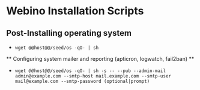 # Webino Installation Scripts

## Post-Installing operating system

- `wget @@host@@/seed/os -qO- | sh`

** Configuring system mailer and reporting (apticron, logwatch, fail2ban) **

- `wget @@host@@/seed/os -qO- | sh -s -- --pub --admin-mail admin@example.com --smtp-host mail.example.com --smtp-user mail@example.com --smtp-password (optional|prompt)`
